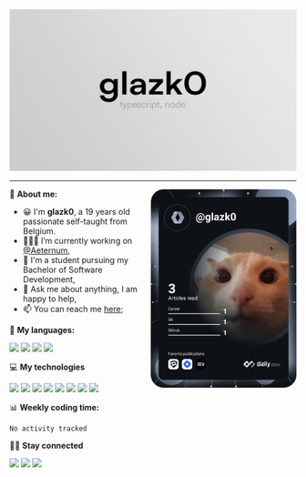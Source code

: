 <div align="center">
  <a href="https://glazk0.dev">
    <img src="./assets/Banner.png" />
  </a>
</div>

---

<a href="https://app.daily.dev/get?r=glazk0" target="_blank"><img src="https://github.com/glazk0/glazk0/blob/devcard/devcard.svg" width="256" align="right" alt="Théo Goens's Dev Card"/></a>

📱 **About me:**

- 😀 I'm **glazk0**, a 19 years old passionate self-taught from Belgium.
- 👨🏽‍💻 I’m currently working on [@Aeternum](https://github.com/AeternumDiscord),
- 🌱 I'm a student pursuing my Bachelor of Software Development,
- 💬 Ask me about anything, I am happy to help,
- 📫 You can reach me [here](https://discord.com/users/247344130798256130);

🚀 **My languages:**

<div align="left">
<img height="20" src="https://shields.io/badge/TypeScript-3178C6?logo=TypeScript&logoColor=FFF&style=flat-square">
<img height="20" src="https://img.shields.io/badge/javascript-%23323330.svg?style=for-the-badge&logo=javascript&logoColor=%23F7DF1E">
<img height="20" src="https://img.shields.io/badge/html5-%23E34F26.svg?style=for-the-badge&logo=html5&logoColor=white">
<img height="20" src="https://img.shields.io/badge/css3-%231572B6.svg?style=for-the-badge&logo=css3&logoColor=white">
</div>

💻 **My technologies**

<div align="left">
<img height="20" src="https://img.shields.io/badge/Node.js-43853D?style=for-the-badge&logo=node.js&logoColor=white">
<img height="20" src="https://img.shields.io/badge/Express.js-404D59?style=for-the-badge">
<img height="20" src="https://img.shields.io/badge/React-20232A?style=for-the-badge&logo=react&logoColor=61DAFB">
<img height="20" src="https://img.shields.io/badge/Next-black?style=for-the-badge&logo=next.js&logoColor=white">  
<img height="20" src="https://img.shields.io/badge/Tailwind_CSS-38B2AC?style=for-the-badge&logo=tailwind-css&logoColor=white">
<img height="20" src="https://img.shields.io/badge/Prisma-3982CE?style=for-the-badge&logo=Prisma&logoColor=white">
<img height="20" src="https://img.shields.io/badge/MongoDB-4EA94B?style=for-the-badge&logo=mongodb&logoColor=white">
<img height="20" src="https://img.shields.io/badge/postgres-%23316192.svg?style=for-the-badge&logo=postgresql&logoColor=white">
</div>

📊 **Weekly coding time:**

<!--START_SECTION:waka-->

```txt
No activity tracked
```

<!--END_SECTION:waka-->

🤜🤛 **Stay connected**

[<img height="20" src="https://img.shields.io/badge/Discord-7289DA?style=for-the-badge&logo=discord&logoColor=white">](https://discord.com/users/247344130798256130)
[<img height="20" src="https://img.shields.io/badge/Twitter-1DA1F2?style=for-the-badge&logo=twitter&logoColor=white">](https://twitter.com/glazk0)
[<img height="20" src="https://img.shields.io/badge/LinkedIn-0077B5?style=for-the-badge&logo=linkedin&logoColor=white">](https://www.linkedin.com/in/th%C3%A9o-go%C3%ABns-016856237/)

